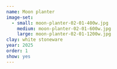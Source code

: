 ```yaml
---
name: Moon planter
image-set:
  - small: moon-planter-02-01-400w.jpg
    medium: moon-planter-02-01-600w.jpg
    large: moon-planter-02-01-1200w.jpg
clay: white stoneware
year: 2025
order: 1
show: yes
---
```

